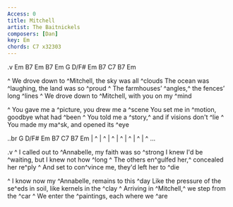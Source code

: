 ```yaml
---
Access: 0
title: Mitchell
artist: The Baitnickels
composers: [Dan]
key: Em
chords: C7 x32303
---
```

.v Em B7 Em B7   Em G D/F# Em B7   C7 B7 Em

^ We drove down to ^Mitchell, the sky was all ^clouds 
The ocean was ^laughing, the land was so ^proud 
^ The farmhouses’ ^angles,^ the fences’ long ^lines 
^ We drove down to ^Mitchell, with you on my ^mind 

^ You gave me a ^picture, you drew me a ^scene 
You set me in ^motion, goodbye what had ^been 
^ You told me a ^story,^ and if visions don't ^lie 
^ You made my ma^sk, and opened its ^eye 


..br G D/F# Em B7   C7 B7 Em
| ^ | ^ | ^ | ^ | ^ | ^ | ^ ...

.v
^ I called out to ^Annabelle, my faith was so ^strong 
I knew I'd be ^waiting, but I knew not how ^long 
^ The others en^gulfed her,^ concealed her re^ply
^ And set to con^vince me, they'd left her to ^die 

^ I know now my ^Annabelle, remains to this ^day 
Like the pressure of the se^eds in soil, like kernels in the ^clay 
^ Arriving in ^Mitchell,^ we step from the ^car 
^ We enter the ^paintings, each where we ^are 
